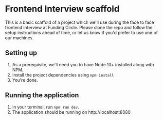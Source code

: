 # Frontend Interview scaffold
This is a basic scaffold of a project which we'll use during the face to face frontend interview at Funding Circle. Please clone the repo and follow the setup instructions ahead of time, or let us know if you'd prefer to use one of our machines.

## Setting up
1. As a prerequisite, we'll need you to have Node 10+ installed along with NPM. 
1. Install the project dependencies using `npm install`
1. You're done.
## Running the application
1. In your terminal, run `npm run dev`.
1. The application should be running on http://localhost:8080
